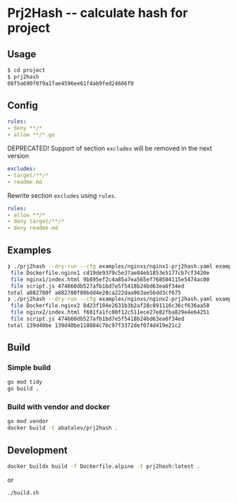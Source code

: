 # Prj2Hash -- calculate hash for project

## Usage

```sh
$ cd project
$ prj2hash
08f5a690f079a1fae4596ee61f4ab9fed24666f0
```

## Config 

```yaml
rules:
- deny **/*
- allow **/*.go
```

DEPRECATED! Support of section `excludes` will be removed in the next version

```yaml
excludes:
- target/**/*
- readme.md
```

Rewrite section `excludes` using `rules`.

```yaml
rules:
- allow **/*
- deny target/**/*
- deny readme.md
```

## Examples

```sh
❯ ./prj2hash --dry-run --cfg examples/nginxs/nginx1-prj2hash.yaml examples/nginxs
 file Dockerfile.nginx1 cd19de9379c5e37ae84eb1853e5177cb7cf3420e
 file nginx1/index.html 9b895ef2c4a85a7ea565ef768504115e5474ac00
 file script.js 474660db527afb1bd7e5f5418b24bd63ea6f34ed
total a882780f a882780f89bdd4e28ca222daa963ae56dd3cf675
❯ ./prj2hash --dry-run --cfg examples/nginxs/nginx2-prj2hash.yaml examples/nginxs
 file Dockerfile.nginx2 8d23f104e2631b3b2af28c891116c36cf636aa58
 file nginx2/index.html f601fa1fc00f12c511ece27e82fba829e4e64251
 file script.js 474660db527afb1bd7e5f5418b24bd63ea6f34ed
total 139d40be 139d40be110804c7bc97f3372def074d419e21c2
```

## Build

### Simple build
```sh
go mod tidy
go build .
```

### Build with vendor and docker

```sh
go mod vendor
docker build -t abatalev/prj2hash .
```

## Development

```sh
docker buildx build -f Dockerfile.alpine -t prj2hash:latest .
```

or

```sh
./build.sh
```